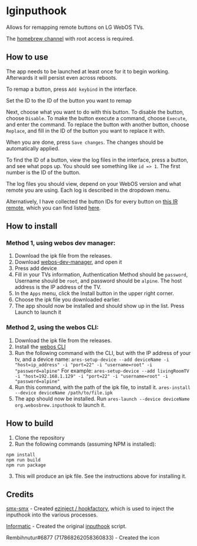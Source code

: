 # lginputhook
Allows for remapping remote buttons on LG WebOS TVs.

The [homebrew channel](https://github.com/webosbrew/webos-homebrew-channel/) with root access is required.

## How to use
The app needs to be launched at least once for it to begin working. Afterwards it will persist even across reboots.

To remap a button, press `Add keybind` in the interface.

Set the ID to the ID of the button you want to remap

Next, choose what you want to do with this button. To disable the button, choose `Disable`. To make the button execute a command, choose `Execute`, and enter the command. To replace the button with another button, choose `Replace`, and fill in the ID of the button you want to replace it with.

When you are done, press `Save changes`. The changes should be automatically applied.

To find the ID of a button, view the log files in the interface, press a button, and see what pops up. You should see something like `id => 1`. The first number is the ID of the button.

The log files you should view, depend on your WebOS version and what remote you are using. Each log is described in the dropdown menu.

Alternatively, I have collected the button IDs for every button on [this IR remote](https://www.lg.com/us/tv-audio-video-accessories/lg-AGF76631064-tv-remote-contol), which you can find listed [here](https://gist.github.com/Simon34545/31c528bfe8540880936fc4c580723a02).

## How to install
### Method 1, using webos dev manager:
1. Download the ipk file from the releases.
2. Download [webos-dev-manager](https://github.com/webosbrew/dev-manager-desktop), and open it
3. Press add device
4. Fill in your TVs information, Authentication Method should be `password`, Username should be `root`, and password should be `alpine`. The host address is the IP address of the TV.
5. In the `Apps` menu, click the Install button in the upper right corner.
6. Choose the ipk file you downloaded earlier.
7. The app should now be installed and should show up in the list. Press Launch to launch it

### Method 2, using the webos CLI:
1. Download the ipk file from the releases.
2. Install the [webos CLI](https://webostv.developer.lge.com/develop/tools/cli-installation)
3. Run the following command with the CLI, but with the IP address of your tv, and a device name: `ares-setup-device --add deviceName -i "host=ip_address" -i "port=22" -i "username=root" -i "password=alpine"`
For example: `ares-setup-device --add livingRoomTV -i "host=192.168.1.129" -i "port=22" -i "username=root" -i "password=alpine"`
4. Run this command, with the path of the ipk file, to install it. `ares-install --device deviceName /path/to/file.ipk`
5. The app should now be installed. Run `ares-launch --device deviceName org.webosbrew.inputhook` to launch it.


## How to build
1. Clone the repository
2. Run the following commands (assuming NPM is installed):

```
npm install
npm run build
npm run package
```

3. This will produce an ipk file. See the instructions above for installing it.


## Credits
[smx-smx](https://github.com/smx-smx) - Created [ezinject / hookfactory](https://github.com/smx-smx/ezinject), which is used to inject the inputhook into the various processes.

[Informatic](https://github.com/Informatic) - Created the original [inputhook](https://gist.github.com/Informatic/319bcaf94436b9136904473ca4f4ec9c) script.

Rembihnutur#6877 (717868262058360833) - Created the icon